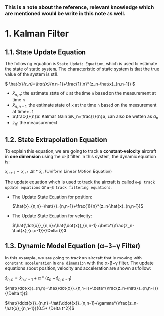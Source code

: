 ### This is a note about the reference, relevant knowledge which are mentioned would be write in this note as well. 

# 1. Kalman Filter
## 1.1. State Update Equation
The following equation is `State Update Equation`, which is used to estimate the state of static system. The characteristic of static system is that the true value of the system is still.

$
\hat{x}_{n,n}=\hat{x}_{n,n-1}+\frac{1}{n}*(z_n-\hat{x}_{n,n-1})
$ 

+ $\hat{x}_{n,n}$: the estimate state of `x` at the time `n` based on the measurement at time `n`
+ $\hat{x}_{n,n-1}$: the estimate state of `x` at the time `n` based on the measurement at time `n-1`
+ $\frac{1}{n}$: Kalman Gain $K_n=\frac{1}{n}$, can also be written as $a_n$
+ $z_n$: the meausurement

## 1.2. State Extrapolation Equation
To explain this equation, we are going to track a **constant-velocity** aircraft in **one dimension** using the α-β filter. In this system, the dynamic equation is:

$x_{n+1}=x_{n}+\Delta t*\dot{x}_n$ (Uniform Linear Motion Equation)

The update equation which is used to track the aircraft is called `α−β track update equations` or `α−β track filtering equations`.

+ The Update State Equation for position:
  
  $\hat{x}_{n,n}=\hat{x}_{n,n-1}+\frac{1}{n}*(z_n-\hat{x}_{n,n-1})$
  
+ The Update State Equation for velocity:

  $\hat{\dot{x}}_{n,n}=\hat{\dot{x}}_{n,n-1}+\beta*(\frac{z_n-\hat{x}_{n,n-1}}{\Delta t})$

## 1.3. Dynamic Model Equation (α−β−γ Filter)
In this example, we are going to track an aircraft that is moving with `constant acceleration` in `one dimension` with the α−β−γ filter. The update equations about position, velocity and acceleration are shown as follow: 

$\hat{x}_{n,n}=\hat{x}_{n,n-1}+\alpha*(z_n-\hat{x}_{n,n-1})$

$\hat{\dot{x}}_{n,n}=\hat{\dot{x}}_{n,n-1}+\beta*(\frac{z_n-\hat{x}_{n,n-1}}{\Delta t})$

$\hat{\ddot{x}}_{n,n}=\hat{\ddot{x}}_{n,n-1}+\gamma*(\frac{z_n-\hat{x}_{n,n-1}}{0.5* \Delta t^2})$